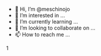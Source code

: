 - 👋 Hi, I’m @meschinojo
- 👀 I’m interested in ...
- 🌱 I’m currently learning ...
- 💞️ I’m looking to collaborate on ...
- 📫 How to reach me ...

<!---
meschinojo/meschinojo is a ✨ special ✨ repository because its `README.md` (this file) appears on your GitHub profile.
You can click the Preview link to take a look at your changes.
--->
1


